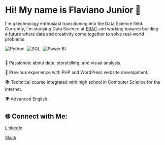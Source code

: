 # Hi! My name is Flaviano Junior 👋

I'm a technology enthusiast transitioning into the Data Science field. Currently, I'm studying Data Science at [EBAC](https://www.linkedin.com/school/ebaconline/) and working towards building a future where data and creativity come together to solve real-world problems.

![Python](https://img.shields.io/badge/Python-FFD43B?style=for-the-badge&logo=python&logoColor=blue)&nbsp;
![SQL](https://img.shields.io/badge/MySQL-005C84?style=for-the-badge&logo=mysql&logoColor=white)&nbsp;
![Power BI](https://img.shields.io/badge/PowerBI-F2C811?style=for-the-badge&logo=Power%20BI&logoColor=white)&nbsp;


##

🎨 Passionate about data, storytelling, and visual analysis.

🔧 Previous experience with PHP and WordPress website development.

📚 Technical course integrated with high school in Computer Science for the Internet.

🌍 Advanced English.

## 🌐 Connect with Me:

[LinkedIn](https://www.linkedin.com/in/flaviano-junior/)

[Slack](https://planodecarreirasebac.slack.com/team/U089GKWRZDG)

